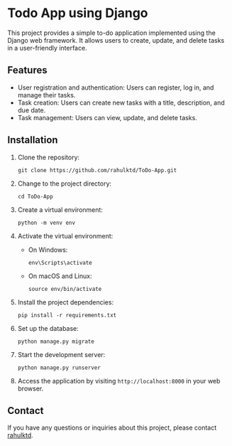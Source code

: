 
# Todo App using Django

This project provides a simple to-do application implemented using the Django web framework. It allows users to create, update, and delete tasks in a user-friendly interface.

## Features

- User registration and authentication: Users can register, log in, and manage their tasks.
- Task creation: Users can create new tasks with a title, description, and due date.
- Task management: Users can view, update, and delete tasks.

## Installation

1. Clone the repository:

   ```shell
   git clone https://github.com/rahulktd/ToDo-App.git
   ```

2. Change to the project directory:

   ```shell
   cd ToDo-App
   ```

3. Create a virtual environment:

   ```shell
   python -m venv env
   ```

4. Activate the virtual environment:

   - On Windows:

     ```shell
     env\Scripts\activate
     ```

   - On macOS and Linux:

     ```shell
     source env/bin/activate
     ```

5. Install the project dependencies:

   ```shell
   pip install -r requirements.txt
   ```

6. Set up the database:

   ```shell
   python manage.py migrate
   ```

7. Start the development server:

   ```shell
   python manage.py runserver
   ```

8. Access the application by visiting `http://localhost:8000` in your web browser.


## Contact

If you have any questions or inquiries about this project, please contact [rahulktd](https://github.com/rahulktd).

